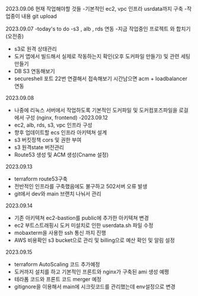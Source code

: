 2023.09.06 현재 작업해야할 것들 
-기본적인 ec2, vpc 인프라 usrdata까지 구축 
-작업중이 내용 git upload

2023.09.07 
-today's to do 
-s3 , alb , rds 연동
-지금 작업중인 프로젝트 와 합치기 (오전중)
- s3로 원격 상태관리
- 도커 앱에서 빌드해서 실제로 작동하는지 확인(오후 도커파일 만들기) 및 관련 세팅만들기 
- DB S3 연동해보기 
- secureshell 포트 22번 연결해서 접속해보기 
시간남으면 acm + loadbalancer 연동

2023.09.08
- 나중에 리눅스 서버에서 작업하도록 기본적인 도커파일 및       도커컴포즈파일을 로걸에서 구성 (nginx, frontend)
-2023.09.12
- ec2, alb, rds, s3, vpc 인프라 구성
- 향후 업데이트할 ecs 인프라 아키텍쳐 설계
- s3 버킷정책 cors 및 권한 부여
- s3 원격state 버전관리
- Route53 생성 및 ACM 생성(Cname 설정)

2023.09.13
- terraform route53구축 
- 전반적인 인프라를 구축했음에도 불구하고 502서버 오류 발생
- git에서 dev와 main 브랜치 나눠서 관리 

2023.09.14
- 기존 아키텍쳐 ec2-bastion를 public에 추가한 아키텍쳐 변경
- ec2 부트스트래핑시 도커 미설치로 인한 userdata.sh 파일 수정
- mobaxterm을 사용한 ssh 통신 까지 진행 
- AWS 비용확인 s3 bucket으로 관리 및 billing으로 예산 확인 및 알림 설정

2023.09.15
- terraform AutoScaling 코드 추가예정
- 도커까지 설치를 하고 기본적인 프론트와 nginx가 구축된 ami 생성 예쩡
- 테라폼 코드와 프론트 코드 merger 예정 
- gitignore을 이용해서 main에 시크릿코드를 관리했는데 env설정으로 변경